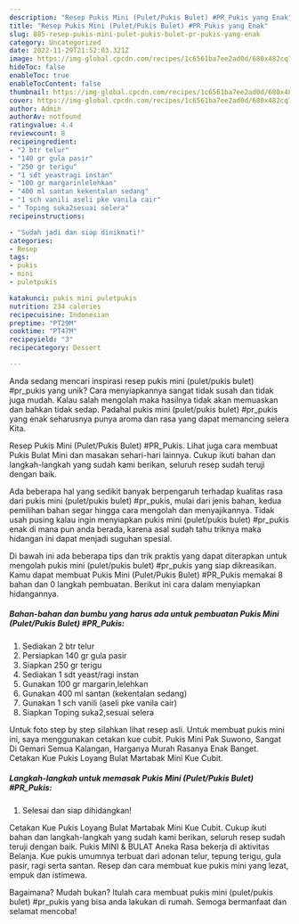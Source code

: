 ```yaml
---
description: "Resep Pukis Mini (Pulet/Pukis Bulet) #PR_Pukis yang Enak"
title: "Resep Pukis Mini (Pulet/Pukis Bulet) #PR_Pukis yang Enak"
slug: 885-resep-pukis-mini-pulet-pukis-bulet-pr-pukis-yang-enak
category: Uncategorized
date: 2022-11-29T21:52:03.321Z
image: https://img-global.cpcdn.com/recipes/1c6561ba7ee2ad0d/680x482cq70/pukis-mini-puletpukis-bulet-pr_pukis-foto-resep-utama.jpg
hideToc: false
enableToc: true
enableTocContent: false
thumbnail: https://img-global.cpcdn.com/recipes/1c6561ba7ee2ad0d/680x482cq70/pukis-mini-puletpukis-bulet-pr_pukis-foto-resep-utama.jpg
cover: https://img-global.cpcdn.com/recipes/1c6561ba7ee2ad0d/680x482cq70/pukis-mini-puletpukis-bulet-pr_pukis-foto-resep-utama.jpg
author: Admin
authorAv: notfound
ratingvalue: 4.4
reviewcount: 8
recipeingredient:
- "2 btr telur"
- "140 gr gula pasir"
- "250 gr terigu"
- "1 sdt yeastragi instan"
- "100 gr margarinlelehkan"
- "400 ml santan kekentalan sedang"
- "1 sch vanili aseli pke vanila cair"
- " Toping suka2sesuai selera"
recipeinstructions:

- "Sudah jadi dan siap dinikmati!"
categories:
- Resep
tags:
- pukis
- mini
- puletpukis

katakunci: pukis mini puletpukis 
nutrition: 234 calories
recipecuisine: Indonesian
preptime: "PT29M"
cooktime: "PT47M"
recipeyield: "3"
recipecategory: Dessert

---
```





Anda sedang mencari inspirasi resep pukis mini (pulet/pukis bulet) #pr_pukis yang unik? Cara menyiapkannya sangat tidak susah dan tidak juga mudah. Kalau salah mengolah maka hasilnya tidak akan memuaskan dan bahkan tidak sedap. Padahal pukis mini (pulet/pukis bulet) #pr_pukis yang enak seharusnya punya aroma dan rasa yang dapat memancing selera Kita.





Resep Pukis Mini (Pulet/Pukis Bulet) #PR_Pukis. Lihat juga cara membuat Pukis Bulat Mini dan masakan sehari-hari lainnya. Cukup ikuti bahan dan langkah-langkah yang sudah kami berikan, seluruh resep sudah teruji dengan baik.

Ada beberapa hal yang sedikit banyak berpengaruh terhadap kualitas rasa dari pukis mini (pulet/pukis bulet) #pr_pukis, mulai dari jenis bahan, kedua pemilihan bahan segar hingga cara mengolah dan menyajikannya. Tidak usah pusing kalau ingin menyiapkan pukis mini (pulet/pukis bulet) #pr_pukis enak di mana pun anda berada, karena asal sudah tahu triknya maka hidangan ini dapat menjadi suguhan spesial.






Di bawah ini ada beberapa tips dan trik praktis yang dapat diterapkan untuk mengolah pukis mini (pulet/pukis bulet) #pr_pukis yang siap dikreasikan. Kamu dapat membuat Pukis Mini (Pulet/Pukis Bulet) #PR_Pukis memakai 8 bahan dan 0 langkah pembuatan. Berikut ini cara dalam menyiapkan hidangannya.

<!--inarticleads1-->

##### Bahan-bahan dan bumbu yang harus ada untuk pembuatan Pukis Mini (Pulet/Pukis Bulet) #PR_Pukis:

1. Sediakan 2 btr telur
1. Persiapkan 140 gr gula pasir
1. Siapkan 250 gr terigu
1. Sediakan 1 sdt yeast/ragi instan
1. Gunakan 100 gr margarin,lelehkan
1. Gunakan 400 ml santan (kekentalan sedang)
1. Gunakan 1 sch vanili (aseli pke vanila cair)
1. Siapkan  Toping suka2,sesuai selera


Untuk foto step by step silahkan lihat resep asli. Untuk membuat pukis mini ini, saya menggunakan cetakan kue cubit. Pukis Mini Pak Suwono, Sangat Di Gemari Semua Kalangan, Harganya Murah Rasanya Enak Banget. Cetakan Kue Pukis Loyang Bulat Martabak Mini Kue Cubit. 

<!--inarticleads2-->

##### Langkah-langkah untuk memasak Pukis Mini (Pulet/Pukis Bulet) #PR_Pukis:


1. Selesai dan siap dihidangkan!

Cetakan Kue Pukis Loyang Bulat Martabak Mini Kue Cubit. Cukup ikuti bahan dan langkah-langkah yang sudah kami berikan, seluruh resep sudah teruji dengan baik. Pukis MINI &amp; BULAT Aneka Rasa bekerja di aktivitas Belanja. Kue pukis umumnya terbuat dari adonan telur, tepung terigu, gula pasir, ragi serta santan. Resep dan cara membuat kue pukis mini yang lezat, empuk dan istimewa. 

Bagaimana? Mudah bukan? Itulah cara membuat pukis mini (pulet/pukis bulet) #pr_pukis yang bisa anda lakukan di rumah. Semoga bermanfaat dan selamat mencoba!
